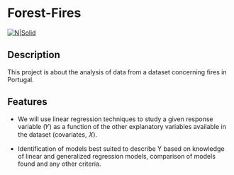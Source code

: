 # Forest-Fires
[![N|Solid](https://upload.wikimedia.org/wikipedia/it/thumb/b/b4/UNIBG_Logo_2018.svg/2560px-UNIBG_Logo_2018.svg.png)](https://www.unibg.it/)
## Description
This project is about the analysis of data from a dataset concerning fires in Portugal.
## Features
- We will use linear regression techniques to study a given response variable (𝑌) as a function of the other explanatory variables available in the dataset (covariates, 𝑋).
  
- Identification of models best suited to describe Y based on knowledge of linear and generalized regression models, comparison of models found and any other criteria.
